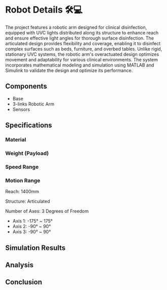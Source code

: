 # Robot Details 🛠️💻
The project features a robotic arm designed for clinical disinfection, equipped with UVC lights distributed along its structure to enhance reach and ensure effective light angles for thorough surface disinfection. The articulated design provides flexibility and coverage, enabling it to disinfect complex surfaces such as beds, furniture, and overbed tables. Unlike rigid, stationary UVC systems, the robotic arm's overactuated design optimizes movement and adaptability for various clinical environments. The system incorporates mathematical modeling and simulation using MATLAB and Simulink to validate the design and optimize its performance.
## Components 
- Base
- 3-links Robotic Arm
- Sensors
## Specifications
### Material
### Weight (Payload)
### Speed Range
### Motion Range
Reach: 1400mm

Structure: Articulated

Number of Axes: 3 Degrees of Freedom
- Axis 1: -175° ~ 175°
- Axis 2: -90° ~ 90°
- Axis 3: -90° ~ 90°
## Simulation Results
## Analysis
## Conclusion
